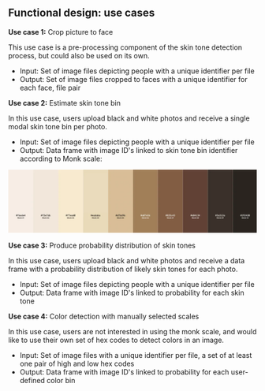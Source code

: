 ## Functional design: use cases


**Use case 1:** Crop picture to face

This use case is a pre-processing component of the skin tone detection process, but could also be used on its own. 
* Input: Set of image files depicting people with a unique identifier per file
* Output: Set of image files cropped to faces with a unique identifier for each face, file pair

**Use case 2:** Estimate skin tone bin

In this use case, users upload black and white photos and receive a single modal skin tone bin per photo. 
* Input: Set of image files depicting people with a unique identifier per file
* Output: Data frame with image ID's linked to skin tone bin identifier according to Monk scale: 

![Monk scale of skin tones](monkscale.png)

**Use case 3:** Produce probability distribution of skin tones 

In this use case, users upload black and white photos and receive a data frame with a probability distribution of likely skin tones for each photo. 
* Input: Set of image files depicting people with a unique identifier per file
* Output: Data frame with image ID's linked to probability for each skin tone

**Use case 4:** Color detection with manually selected scales

In this use case, users are not interested in using the monk scale, and would like to use their own set of hex codes to detect colors in an image.
* Input: Set of image files with a unique identifier per file, a set of at least one pair of high and low hex codes
* Output: Data frame with image ID's linked to probability for each user-defined color bin
